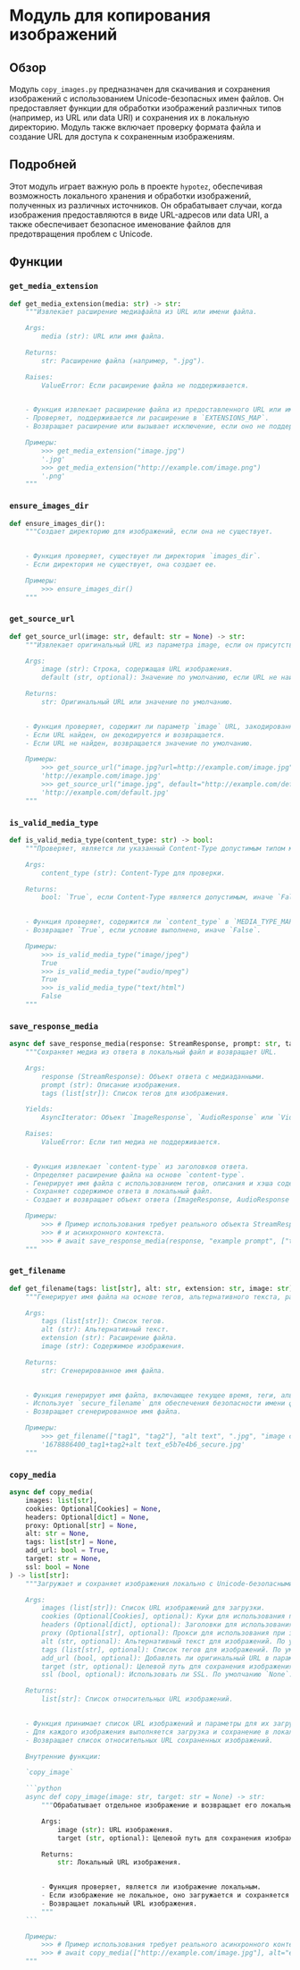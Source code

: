 # Модуль для копирования изображений

## Обзор

Модуль `copy_images.py` предназначен для скачивания и сохранения изображений с использованием Unicode-безопасных имен файлов. Он предоставляет функции для обработки изображений различных типов (например, из URL или data URI) и сохранения их в локальную директорию. Модуль также включает проверку формата файла и создание URL для доступа к сохраненным изображениям.

## Подробней

Этот модуль играет важную роль в проекте `hypotez`, обеспечивая возможность локального хранения и обработки изображений, полученных из различных источников. Он обрабатывает случаи, когда изображения предоставляются в виде URL-адресов или data URI, а также обеспечивает безопасное именование файлов для предотвращения проблем с Unicode.

## Функции

### `get_media_extension`

```python
def get_media_extension(media: str) -> str:
    """Извлекает расширение медиафайла из URL или имени файла.

    Args:
        media (str): URL или имя файла.

    Returns:
        str: Расширение файла (например, ".jpg").

    Raises:
        ValueError: Если расширение файла не поддерживается.

    
    - Функция извлекает расширение файла из предоставленного URL или имени файла.
    - Проверяет, поддерживается ли расширение в `EXTENSIONS_MAP`.
    - Возвращает расширение или вызывает исключение, если оно не поддерживается.

    Примеры:
        >>> get_media_extension("image.jpg")
        '.jpg'
        >>> get_media_extension("http://example.com/image.png")
        '.png'
    """
```

### `ensure_images_dir`

```python
def ensure_images_dir():
    """Создает директорию для изображений, если она не существует.

    
    - Функция проверяет, существует ли директория `images_dir`.
    - Если директория не существует, она создает ее.

    Примеры:
        >>> ensure_images_dir()
    """
```

### `get_source_url`

```python
def get_source_url(image: str, default: str = None) -> str:
    """Извлекает оригинальный URL из параметра image, если он присутствует.

    Args:
        image (str): Строка, содержащая URL изображения.
        default (str, optional): Значение по умолчанию, если URL не найден. По умолчанию `None`.

    Returns:
        str: Оригинальный URL или значение по умолчанию.

    
    - Функция проверяет, содержит ли параметр `image` URL, закодированный в формате `url=...`.
    - Если URL найден, он декодируется и возвращается.
    - Если URL не найден, возвращается значение по умолчанию.

    Примеры:
        >>> get_source_url("image.jpg?url=http://example.com/image.jpg")
        'http://example.com/image.jpg'
        >>> get_source_url("image.jpg", default="http://example.com/default.jpg")
        'http://example.com/default.jpg'
    """
```

### `is_valid_media_type`

```python
def is_valid_media_type(content_type: str) -> bool:
    """Проверяет, является ли указанный Content-Type допустимым типом медиа.

    Args:
        content_type (str): Content-Type для проверки.

    Returns:
        bool: `True`, если Content-Type является допустимым, иначе `False`.

    
    - Функция проверяет, содержится ли `content_type` в `MEDIA_TYPE_MAP` или начинается ли он с "audio/" или "video/".
    - Возвращает `True`, если условие выполнено, иначе `False`.

    Примеры:
        >>> is_valid_media_type("image/jpeg")
        True
        >>> is_valid_media_type("audio/mpeg")
        True
        >>> is_valid_media_type("text/html")
        False
    """
```

### `save_response_media`

```python
async def save_response_media(response: StreamResponse, prompt: str, tags: list[str]) -> AsyncIterator:
    """Сохраняет медиа из ответа в локальный файл и возвращает URL.

    Args:
        response (StreamResponse): Объект ответа с медиаданными.
        prompt (str): Описание изображения.
        tags (list[str]): Список тегов для изображения.

    Yields:
        AsyncIterator: Объект `ImageResponse`, `AudioResponse` или `VideoResponse` с URL сохраненного файла.

    Raises:
        ValueError: Если тип медиа не поддерживается.

    
    - Функция извлекает `content-type` из заголовков ответа.
    - Определяет расширение файла на основе `content-type`.
    - Генерирует имя файла с использованием тегов, описания и хэша содержимого.
    - Сохраняет содержимое ответа в локальный файл.
    - Создает и возвращает объект ответа (ImageResponse, AudioResponse или VideoResponse) с URL сохраненного файла.

    Примеры:
        >>> # Пример использования требует реального объекта StreamResponse
        >>> # и асинхронного контекста.
        >>> # await save_response_media(response, "example prompt", ["tag1", "tag2"])
    """
```

### `get_filename`

```python
def get_filename(tags: list[str], alt: str, extension: str, image: str) -> str:
    """Генерирует имя файла на основе тегов, альтернативного текста, расширения и содержимого изображения.

    Args:
        tags (list[str]): Список тегов.
        alt (str): Альтернативный текст.
        extension (str): Расширение файла.
        image (str): Содержимое изображения.

    Returns:
        str: Сгенерированное имя файла.

    
    - Функция генерирует имя файла, включающее текущее время, теги, альтернативный текст и хэш содержимого изображения.
    - Использует `secure_filename` для обеспечения безопасности имени файла.
    - Возвращает сгенерированное имя файла.

    Примеры:
        >>> get_filename(["tag1", "tag2"], "alt text", ".jpg", "image content")
        '1678886400_tag1+tag2+alt text_e5b7e4b6_secure.jpg'
    """
```

### `copy_media`

```python
async def copy_media(
    images: list[str],
    cookies: Optional[Cookies] = None,
    headers: Optional[dict] = None,
    proxy: Optional[str] = None,
    alt: str = None,
    tags: list[str] = None,
    add_url: bool = True,
    target: str = None,
    ssl: bool = None
) -> list[str]:
    """Загружает и сохраняет изображения локально с Unicode-безопасными именами файлов.

    Args:
        images (list[str]): Список URL изображений для загрузки.
        cookies (Optional[Cookies], optional): Куки для использования при загрузке. По умолчанию `None`.
        headers (Optional[dict], optional): Заголовки для использования при загрузке. По умолчанию `None`.
        proxy (Optional[str], optional): Прокси для использования при загрузке. По умолчанию `None`.
        alt (str, optional): Альтернативный текст для изображений. По умолчанию `None`.
        tags (list[str], optional): Список тегов для изображений. По умолчанию `None`.
        add_url (bool, optional): Добавлять ли оригинальный URL в параметры запроса. По умолчанию `True`.
        target (str, optional): Целевой путь для сохранения изображения. По умолчанию `None`.
        ssl (bool, optional): Использовать ли SSL. По умолчанию `None`.

    Returns:
        list[str]: Список относительных URL изображений.

    
    - Функция принимает список URL изображений и параметры для их загрузки и сохранения.
    - Для каждого изображения выполняется загрузка и сохранение в локальную директорию.
    - Возвращает список относительных URL сохраненных изображений.

    Внутренние функции:

    `copy_image`

    ```python
    async def copy_image(image: str, target: str = None) -> str:
        """Обрабатывает отдельное изображение и возвращает его локальный URL.

        Args:
            image (str): URL изображения.
            target (str, optional): Целевой путь для сохранения изображения. По умолчанию `None`.

        Returns:
            str: Локальный URL изображения.

        
        - Функция проверяет, является ли изображение локальным.
        - Если изображение не локальное, оно загружается и сохраняется в локальную директорию.
        - Возвращает локальный URL изображения.
        """
    ```

    Примеры:
        >>> # Пример использования требует реального асинхронного контекста.
        >>> # await copy_media(["http://example.com/image.jpg"], alt="example", tags=["tag1"])
    """